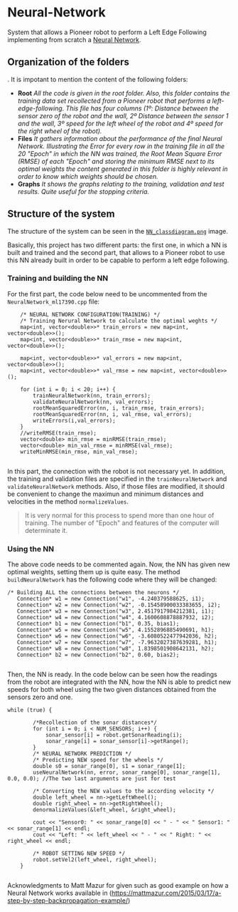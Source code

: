 # Neural-Network
System that allows a Pioneer robot to perform a Left Edge Following implementing from scratch a [Neural Network](./NN_graph.png).

## Organization of the folders
. It is impotant to mention the content of the following folders:
- **Root** *All the code is given in the root folder. Also, this folder contains the training data set recollected from a Pioneer robot that performs a left-edge-following. This file has four columns (1º: Distance between the sensor zero of the robot and the wall, 2º Distance between the sensor 1 and the wall, 3º speed for the left wheel of the robot and 4º speed for the right wheel of the robot).*
- **Files** *It gathers information about the performance of the final Neural Network. Illustrating the Error for every row in the training file in all the 20 "Epoch" in which the NN was trained, the Root Mean Square Error (RMSE) of each "Epoch" and storing the minimum RMSE next to its *optimal weights* the content generated in this folder is highly relevant in order to know which weights should be chosen.*
- **Graphs** *It shows the graphs relating to the training, validation and test results. Quite useful for the stopping criteria.*

## Structure of the system
The structure of the system can be seen in the [` NN_classdiagram.png `](./NN_classdiagram.png) image.

Basically, this project has two different parts: the first one, in which a NN is built and trained and the second part, that allows to a Pioneer robot to use this NN already built in order to be capable to perform a left edge following.

### Training and building the NN
For the first part, the code below need to be uncommented from the ` NeuralNetwork_ml17390.cpp ` file:

``` 
	/* NEURAL NETWORK CONFIGURATION(TRAINING) */
	/* Training Nerural Network to calculate the optimal weghts */
	map<int, vector<double>>* train_errors = new map<int, vector<double>>();
	map<int, vector<double>>* train_rmse = new map<int, vector<double>>();

	map<int, vector<double>>* val_errors = new map<int, vector<double>>();
	map<int, vector<double>>* val_rmse = new map<int, vector<double>>();

	for (int i = 0; i < 20; i++) {
		trainNeuralNetwork(nn, train_errors);
		validateNeuralNetwork(nn, val_errors);
		rootMeanSquaredError(nn, i, train_rmse, train_errors);
		rootMeanSquaredError(nn, i, val_rmse, val_errors);
		writeErrors(i,val_errors);
	}
	//writeRMSE(train_rmse);
	vector<double> min_rmse = minRMSE(train_rmse);
	vector<double> min_val_rmse = minRMSE(val_rmse);
	writeMinRMSE(min_rmse, min_val_rmse);
	
```

In this part, the connection with the robot is not necessary yet. In addition, the training and validation files are specified in the ` trainNeuralNetwork ` and ` validateNeuralNetwork ` methods. Also, if those files are modified, it should be convenient to change the maximun and minimum distances and velocities in the method ` normalizeValues `.

> It is very normal for this process to spend more than one hour of training. The number of "Epoch" and features of the computer will determinate it.

### Using the NN
 The above code needs to be commented again. Now, the NN has given new optimal weights, setting them up is quite easy. 
 The method ` buildNeuralNetwork ` has the following code where they will be changed:
 
 ``` 
 /* Building ALL the connections between the neurons */
	Connection* w1 = new Connection("w1", -4.240379588625, i1); 
	Connection* w2 = new Connection("w2", -0.15458900033383655, i2);
	Connection* w3 = new Connection("w3", 2.4517917984212381, i1); 
	Connection* w4 = new Connection("w4", 4.1600608878887932, i2); 
	Connection* b1 = new Connection("b1", 0.35, bias1); 
	Connection* w5 = new Connection("w5", 4.1552896885490691, h1); 
	Connection* w6 = new Connection("w6", -3.6080522477942036, h2); 
	Connection* w7 = new Connection("w7", -7.9632027387639281, h1); 
	Connection* w8 = new Connection("w8", 1.8398501908642131, h2); 
	Connection* b2 = new Connection("b2", 0.60, bias2); 
  
```

Then, the NN is ready. In the code below can be seen how the readings from the robot are integrated with the NN, how the NN is able to predict new speeds for both wheel using the two given distances obtained from the sensors zero and one.

```
while (true) {

		/*Recollection of the sonar distances*/
		for (int i = 0; i < NUM_SENSORS; i++) {
			sonar_sensor[i] = robot.getSonarReading(i);
			sonar_range[i] = sonar_sensor[i]->getRange();
		}
		/* NEURAL NETWORK PREDICTION */
		/* Predicting NEW speed for the wheels */
		double s0 = sonar_range[0], s1 = sonar_range[1];
		useNeuralNetwork(nn, error, sonar_range[0], sonar_range[1], 0.0, 0.0); //The two last arguments are just for test

		/* Converting the NEW values to the according velocity */
		double left_wheel = nn->getLeftWheel();
		double right_wheel = nn->getRightWheel();
		denormalizeValues(&left_wheel, &right_wheel);

		cout << "Sensor0: " << sonar_range[0] << " - " << " Sensor1: " << sonar_range[1] << endl;
		cout << "Left: " << left_wheel << " - " << " Right: " << right_wheel << endl;

		/* ROBOT SETTING NEW SPEED */
		robot.setVel2(left_wheel, right_wheel);
	}
	
```

Acknowledgments to Matt Mazur for given such as good example on how a Neural Network works available in (https://mattmazur.com/2015/03/17/a-step-by-step-backpropagation-example/)
  
